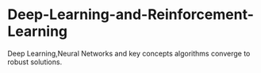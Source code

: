 # Deep-Learning-and-Reinforcement-Learning
Deep Learning,Neural Networks and key concepts algorithms converge to robust solutions.
